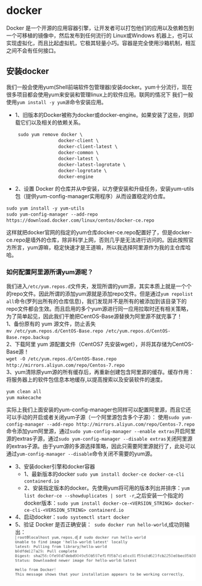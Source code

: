 # docker

Docker 是一个开源的应用容器引擎，让开发者可以打包他们的应用以及依赖包到一个可移植的镜像中，然后发布到任何流行的 Linux或Windows 机器上，也可以实现虚拟化，而且比起虚拟机，它极其轻量小巧。容器是完全使用沙箱机制，相互之间不会有任何接口。

## 安装docker

我们一般会使用yum(Shell前端软件包管理器)安装docker。yum十分流行，现在很多项目都会使用yum来安装和管理linux上的软件应用。联网的情况下 我们一般使用```yum install -y yum源```命令安装应用。

- 1、旧版本的Docker被称为docker或docker-engine。如果安装了这些，则卸载它们以及相关的依赖关系。
  
  ```linux
   sudo yum remove docker \
                  docker-client \
                  docker-client-latest \
                  docker-common \
                  docker-latest \
                  docker-latest-logrotate \
                  docker-logrotate \
                  docker-engine
  ```

- 2、设置 Docker 的仓库并从中安装，以方便安装和升级任务，安装yum-utils包（提供yum-config-manager实用程序）从而设置稳定的仓库。
  
```linux
sudo yum install -y yum-utils
sudo yum-config-manager --add-repo https://download.docker.com/linux/centos/docker-ce.repo
```

这样就把docker官网的指定的yum仓库docker-ce.repo配置好了，但是docker-ce.repo是墙外的仓库，除非科学上网，否则几乎是无法进行访问的。因此按照官方所言，yum源嘛，稳定快速才是王道嘛，所以我选择阿里源作为我的主仓库哈哈。

### 如何配置阿里源所谓yum源呢？

我们进入```/etc/yum.repos.d```文件夹，发现所谓的yum源，其实本质上就是一个个的repo文件。因此所谓的添加yum源就是添加repo文件。但是通过```yum repolist all```命令(罗列出所有的仓库信息)，我们发现并不是所有的被添加到该目录下的repo文件都会生效。而且启用的多个yum源进行同一应用拉取时还有相关策略，为了简单起见，因此我们干脆把CentOS-Base源替换为阿里源不就完事了！</br>
  1、备份原有的 yum 源文件，防止丢失</br>
  ```mv /etc/yum.repos.d/CentOS-Base.repo /etc/yum.repos.d/CentOS-Base.repo.backup```</br>
  2、下载阿里 yum 源配置文件（CentOS7 先安装wget），并将其存储为CentOS-Base源！</br>
  ```wget -O /etc/yum.repos.d/CentOS-Base.repo http://mirrors.aliyun.com/repo/Centos-7.repo```</br>
  3、yum清除原yum源的所有缓存后，再重新创建包含阿里源的缓存。缓存作用：将服务器上的软件包信息本地缓存,以提高搜索以及安装软件的速度。</br>

  ```linux
  yum clean all
  yum makecache
  ```

实际上我们上面安装的yum-config-manager也同样可以配置阿里源，而且它还可以手动的开启或者关闭yum子源（一个阿里源包含多个子源）：
使用```sudo yum-config-manager --add-repo http://mirrors.aliyun.com/repo/Centos-7.repo```命令添加yum阿里源，通过```sudo yum-config-manager --enable extras```开启阿里源的extras子源，通过```sudo yum-config-manager --disable extras```关闭阿里源的extras子源。由于yum源的多源选择策略，因此只需要阿里源就行了，此处可以通过```yum-config-manager --disable```命令关闭不需要的yum源。

- 3、安装docker引擎和docker容器
  - 1、最新版本的docker  ```sudo yum install docker-ce docker-ce-cli containerd.io```
  - 2、安装指定版本的docker。先使用yum将可用的版本列出并排序：```yum list docker-ce --showduplicates | sort -r```,之后安装一个指定的docker版本：```sudo yum install docker-ce-<VERSION_STRING> docker-ce-cli-<VERSION_STRING> containerd.io```
- 4、启动docker：```sudo systemctl start docker```
- 5、验证 Docker 是否正确安装：``` sudo docker run hello-world```,成功则输出：
  ![docker启动测试](images/2021-08-13-16-23-15.png)

